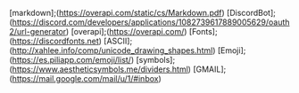 [markdown];(https://overapi.com/static/cs/Markdown.pdf)
[DiscordBot];(https://discord.com/developers/applications/1082739617889005629/oauth2/url-generator)
[overapi];(https://overapi.com/)
[Fonts];(https://discordfonts.net)
[ASCII];(http://xahlee.info/comp/unicode_drawing_shapes.html)
[Emoji];(https://es.piliapp.com/emoji/list/)
[symbols];(https://www.aestheticsymbols.me/dividers.html)
[GMAIL];(https://mail.google.com/mail/u/1/#inbox)
